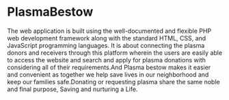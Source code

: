 # PlasmaBestow
The web application is built using the well-documented and flexible PHP web development framework along with the standard HTML, CSS, and JavaScript programming languages.
It is about connecting the plasma donors and receivers through this platform wherein the users are easily able to access the website and search and apply for plasma donations with considering all of their requirements.And Plasma bestow makes it easier and convenient as together we help save lives in our neighborhood and keep our families safe.Donating or requesting plasma share the same noble and final purpose, Saving and nurturing a Life.
